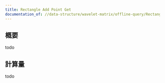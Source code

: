 ```yaml
---
title: Rectangle Add Point Get
documentation_of: //data-structure/wavelet-matrix/offline-query/RectangleAddPointGet.hpp
---
```


## 概要

todo

## 計算量
todo